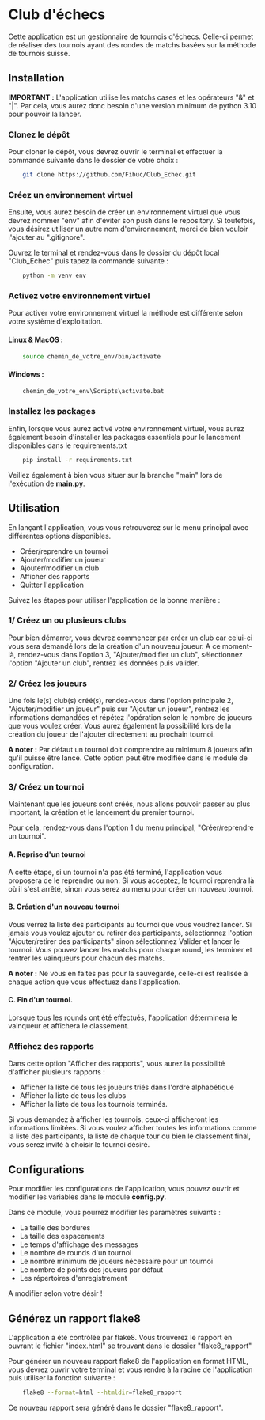 # Club d'échecs

Cette application est un gestionnaire de tournois d'échecs. Celle-ci permet de réaliser des tournois ayant des rondes de matchs basées sur la méthode de tournois suisse.

## Installation

**IMPORTANT :** L'application utilise les matchs cases et les opérateurs "&" et "|". Par cela, vous aurez donc besoin d'une version minimum de python 3.10 pour pouvoir la lancer.

### Clonez le dépôt

Pour cloner le dépôt, vous devrez ouvrir le terminal et effectuer la commande suivante dans le dossier de votre choix :
```bash
    git clone https://github.com/Fibuc/Club_Echec.git
```

### Créez un environnement virtuel

Ensuite, vous aurez besoin de créer un environnement virtuel que vous devrez nommer "env" afin d'éviter son push dans le repository. Si toutefois, vous désirez utiliser un autre nom d'environnement, merci de bien vouloir l'ajouter au ".gitignore".


Ouvrez le terminal et rendez-vous dans le dossier du dépôt local "Club_Echec" puis tapez la commande suivante :
```bash
    python -m venv env
```

### Activez votre environnement virtuel

Pour activer votre environnement virtuel la méthode est différente selon votre système d'exploitation.

#### Linux & MacOS :
```bash
    source chemin_de_votre_env/bin/activate
```
#### Windows : 
```bash
    chemin_de_votre_env\Scripts\activate.bat
```

### Installez les packages

Enfin, lorsque vous aurez activé votre environnement virtuel, vous aurez également besoin d'installer les packages essentiels pour le lancement disponibles dans le requirements.txt

```bash
    pip install -r requirements.txt
```
    
Veillez également à bien vous situer sur la branche "main" lors de l'exécution de **main.py**.

## Utilisation

En lançant l'application, vous vous retrouverez sur le menu principal avec différentes options disponibles.

- Créer/reprendre un tournoi
- Ajouter/modifier un joueur
- Ajouter/modifier un club
- Afficher des rapports
- Quitter l'application

Suivez les étapes pour utiliser l'application de la bonne manière :

### 1/ Créez un ou plusieurs clubs

Pour bien démarrer, vous devrez commencer par créer un club car celui-ci vous sera demandé lors de la création d'un nouveau joueur. A ce moment-là, rendez-vous dans l'option 3, "Ajouter/modifier un club", sélectionnez l'option "Ajouter un club", rentrez les données puis valider.

### 2/ Créez les joueurs

Une fois le(s) club(s) créé(s), rendez-vous dans l'option principale 2, "Ajouter/modifier un joueur" puis sur "Ajouter un joueur", rentrez les informations demandées et répétez l'opération selon le nombre de joueurs que vous voulez créer. Vous aurez également la possibilité lors de la création du joueur de l'ajouter directement au prochain tournoi.

**A noter :** Par défaut un tournoi doit comprendre au minimum 8 joueurs afin qu'il puisse être lancé. Cette option peut être modifiée dans le module de configuration.

### 3/ Créez un tournoi

Maintenant que les joueurs sont créés, nous allons pouvoir passer au plus important, la création et le lancement du premier tournoi.

Pour cela, rendez-vous dans l'option 1 du menu principal, "Créer/reprendre un tournoi".

#### A. Reprise d'un tournoi
A cette étape, si un tournoi n'a pas été terminé, l'application vous proposera de le reprendre ou non. Si vous acceptez, le tournoi reprendra là où il s'est arrêté, sinon vous serez au menu pour créer un nouveau tournoi.

#### B. Création d'un nouveau tournoi
Vous verrez la liste des participants au tournoi que vous voudrez lancer. Si jamais vous voulez ajouter ou retirer des participants, sélectionnez l'option "Ajouter/retirer des participants" sinon sélectionnez Valider et lancer le tournoi. Vous pouvez lancer les matchs pour chaque round, les terminer et rentrer les vainqueurs pour chacun des matchs.

**A noter :** Ne vous en faites pas pour la sauvegarde, celle-ci est réalisée à chaque action que vous effectuez dans l'application.

#### C. Fin d'un tournoi.

Lorsque tous les rounds ont été effectués, l'application déterminera le vainqueur et affichera le classement.

### Affichez des rapports

Dans cette option "Afficher des rapports", vous aurez la possibilité d'afficher plusieurs rapports :

- Afficher la liste de tous les joueurs triés dans l'ordre alphabétique
- Afficher la liste de tous les clubs
- Afficher la liste de tous les tournois terminés.

Si vous demandez à afficher les tournois, ceux-ci afficheront les informations limitées. Si vous voulez afficher toutes les informations comme la liste des participants, la liste de chaque tour ou bien le classement final, vous serez invité à choisir le tournoi désiré.

## Configurations

Pour modifier les configurations de l'application, vous pouvez ouvrir et modifier les variables dans le module **config.py**.

Dans ce module, vous pourrez modifier les paramètres suivants :

- La taille des bordures
- La taille des espacements
- Le temps d'affichage des messages
- Le nombre de rounds d'un tournoi
- Le nombre minimum de joueurs nécessaire pour un tournoi
- Le nombre de points des joueurs par défaut
- Les répertoires d'enregistrement

A modifier selon votre désir !

## Générez un rapport flake8

L'application a été contrôlée par flake8. Vous trouverez le rapport en ouvrant le fichier "index.html" se trouvant dans le dossier "flake8_rapport"

Pour générer un nouveau rapport flake8 de l'application en format HTML, vous devrez ouvrir votre terminal et vous rendre à la racine de l'application puis utiliser la fonction suivante :

```bash
    flake8 --format=html --htmldir=flake8_rapport
```

Ce nouveau rapport sera généré dans le dossier "flake8_rapport".
 



